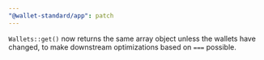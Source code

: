 ```yaml
---
"@wallet-standard/app": patch
---
```


`Wallets::get()` now returns the same array object unless the wallets have changed, to make downstream optimizations based on `===` possible.
